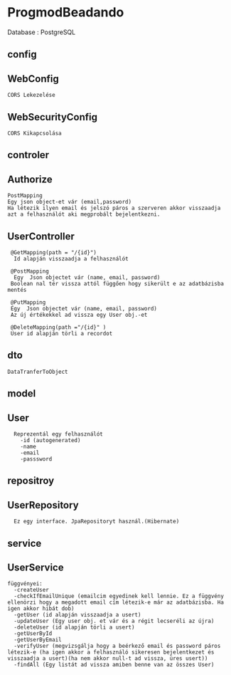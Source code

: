 # ProgmodBeadando

Database : PostgreSQL

config
--------------

  WebConfig
  ----------------
    CORS Lekezelése
  
  
  WebSecurityConfig
  -------------------------
    CORS Kikapcsolása
  
controler
-------------
  
  Authorize
  --------------
    PostMapping
    Egy json object-et vár (email,password)
    Ha létezik ilyen email és jelszó páros a szerveren akkor visszaadja azt a felhasználót aki megprobált bejelentkezni.
    
    
  UserController
  ----------------
     @GetMapping(path = "/{id}")
      Id alapján visszaadja a felhasználót
      
     @PostMapping
      Egy  Json objectet vár (name, email, password)
     Boolean nal tér vissza attól függően hogy sikerült e az adatbázisba mentés
     
     @PutMapping
     Egy  Json objectet vár (name, email, password)
     Az új értékekkel ad vissza egy User obj.-et
     
     @DeleteMapping(path ="/{id}" )
     User id alapján törli a recordot
dto
-----
    DataTranferToObject
    
model
-------
   User
   -------
      Reprezentál egy felhasználót
        -id (autogenerated)
        -name
        -email
        -passsword
        
repositroy
-------------
  UserRepository
  ---------------
      Ez egy interface. JpaRepositoryt használ.(Hibernate)

service
------------
  UserService
  -----------
    függvényei:
      -createUser
      -checkIfEmailUnique (emailcim egyedinek kell lennie. Ez a függvény ellenörzi hogy a megadott email cím létezik-e már az adatbázisba. Ha igen akkor hibát dob)
      -getUser (id alapján visszaadja a usert)
      -updateUser (Egy user obj. et vár és a régit lecseréli az újra)
      -deleteUser (id alapján törli a usert)
      -getUserById
      -getUserByEmail
      -verifyUser (megvizsgálja hogy a beérkező email és password páros létezik-e (ha igen akkor a felhasználó sikeresen bejelentkezet és visszaadja a usert)(ha nem akkor null-t ad vissza, üres usert))
      -findAll (Egy listát ad vissza amiben benne van az összes User)
      


